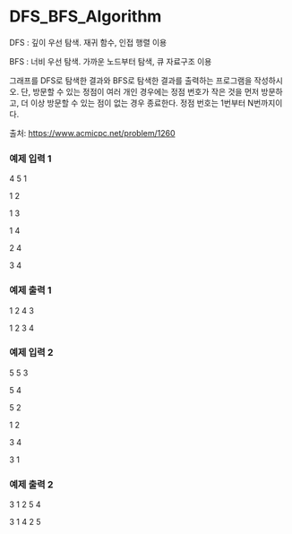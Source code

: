 # DFS_BFS_Algorithm

DFS : 깊이 우선 탐색. 재귀 함수, 인접 행렬 이용 

BFS : 너비 우선 탐색. 가까운 노드부터 탐색, 큐 자료구조 이용 

그래프를 DFS로 탐색한 결과와 BFS로 탐색한 결과를 출력하는 프로그램을 작성하시오. 단, 방문할 수 있는 정점이 여러 개인 경우에는 정점 번호가 작은 것을 먼저 방문하고, 더 이상 방문할 수 있는 점이 없는 경우 종료한다. 정점 번호는 1번부터 N번까지이다.

출처: https://www.acmicpc.net/problem/1260
 
### 예제 입력 1

4 5 1

1 2

1 3

1 4

2 4

3 4

### 예제 출력 1

1 2 4 3

1 2 3 4



### 예제 입력 2

5 5 3

5 4

5 2

1 2

3 4

3 1

### 예제 출력 2

3 1 2 5 4

3 1 4 2 5
